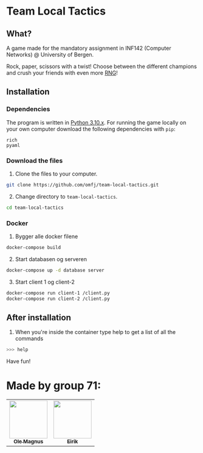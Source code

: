 # Team Local Tactics
## What?

A game made for the mandatory assignment in INF142 (Computer Networks) @ University of Bergen.

Rock, paper, scissors with a twist! Choose between the different champions and crush your friends with even more [RNG](https://www.freecodecamp.org/news/rng-meaning-what-does-rng-stand-for-in-gaming/)!

## Installation

### Dependencies
The program is written in [Python 3.10.x](https://www.python.org/downloads/release/python-3102/). For running the game locally on your own computer download the following dependencies with `pip`:
```
rich
pyaml
```

### Download the files
1. Clone the files to your computer.
```bash
git clone https://github.com/omfj/team-local-tactics.git
```

2. Change directory to `team-local-tactics`.
```bash
cd team-local-tactics
```

### Docker

1. Bygger alle docker filene
```bash
docker-compose build
```

2. Start databasen og serveren
```bash
docker-compose up -d database server
```

3. Start client 1 og client-2
```bash
docker-compose run client-1 /client.py
docker-compose run client-2 /client.py
```

## After installation

1. When you're inside the container type help to get a list of all the commands
```bash
>>> help
```

Have fun!

# Made by group 71:
<table>
    <td align="center">
        <a href="https://github.com/omfj">
            <img height="100" src="https://avatars.githubusercontent.com/u/32321558?v=4" />
            <br>
            <sub><b>Ole Magnus</b></sub>
        </a>
    </td>
    <td align="center">
        <a href="https://github.com/eirikbe01">
            <img height="100" src="https://avatars.githubusercontent.com/u/100426260?v=4" />
            <br>
            <sub><b>Eirik</b></sub>
        </a>
    </td>
</table>
